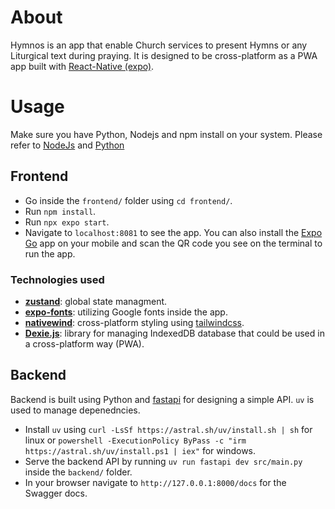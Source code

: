 # About

Hymnos is an app that enable Church services to present Hymns or any Liturgical text during praying. It is designed to be cross-platform as a PWA app built with [React-Native (expo)](https://expo.dev/).

# Usage

Make sure you have Python, Nodejs and npm install on your system. Please refer to [NodeJs](https://www.npmjs.com/) and [Python](https://www.python.org/)

## Frontend

- Go inside the `frontend/` folder using `cd frontend/`.
- Run `npm install`.
- Run `npx expo start`.
- Navigate to `localhost:8081` to see the app. You can also install the [Expo Go](https://expo.dev/go) app on your mobile and scan the QR code you see on the terminal to run the app.

### Technologies used

- [**zustand**](https://github.com/pmndrs/zustand): global state managment.
- [**expo-fonts**](https://docs.expo.dev/versions/latest/sdk/font/): utilizing Google fonts inside the app.
- [**nativewind**](https://www.nativewind.dev/): cross-platform styling using [tailwindcss](https://tailwindcss.com/).
- [**Dexie.js**](https://github.com/AlaSQL/alasql): library for managing IndexedDB database that could be used in a cross-platform way (PWA).

## Backend

Backend is built using Python and [fastapi](https://fastapi.tiangolo.com/) for designing a simple API. `uv` is used to manage depenedncies.

- Install `uv` using `curl -LsSf https://astral.sh/uv/install.sh | sh` for linux or `powershell -ExecutionPolicy ByPass -c "irm https://astral.sh/uv/install.ps1 | iex"` for windows.
- Serve the backend API by running `uv run fastapi dev src/main.py` inside the `backend/` folder.
- In your browser navigate to `http://127.0.0.1:8000/docs` for the Swagger docs.
